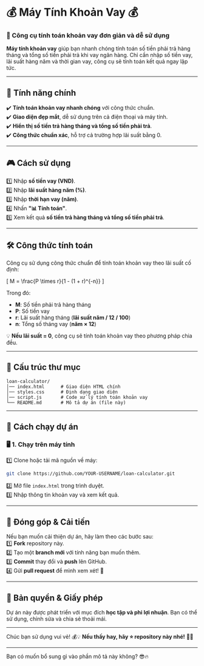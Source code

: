 # 💰 Máy Tính Khoản Vay 💰  
### 🎯 Công cụ tính toán khoản vay đơn giản và dễ sử dụng  

**Máy tính khoản vay** giúp bạn nhanh chóng tính toán số tiền phải trả hàng tháng và tổng số tiền phải trả khi vay ngân hàng. Chỉ cần nhập số tiền vay, lãi suất hàng năm và thời gian vay, công cụ sẽ tính toán kết quả ngay lập tức.  

---

## 🌟 **Tính năng chính**  
✔️ **Tính toán khoản vay nhanh chóng** với công thức chuẩn.  
✔️ **Giao diện đẹp mắt**, dễ sử dụng trên cả điện thoại và máy tính.  
✔️ **Hiển thị số tiền trả hàng tháng và tổng số tiền phải trả**.  
✔️ **Công thức chuẩn xác**, hỗ trợ cả trường hợp lãi suất bằng 0.  

---

## 🎮 **Cách sử dụng**  
1️⃣ Nhập **số tiền vay (VND)**.  
2️⃣ Nhập **lãi suất hàng năm (%)**.  
3️⃣ Nhập **thời hạn vay (năm)**.  
4️⃣ Nhấn **"📊 Tính toán"**.  
5️⃣ Xem kết quả **số tiền trả hàng tháng và tổng số tiền phải trả**.  

---

## 🛠 **Công thức tính toán**  
Công cụ sử dụng công thức chuẩn để tính toán khoản vay theo lãi suất cố định:  

\[
M = \frac{P \times r}{1 - (1 + r)^{-n}}
\]

Trong đó:  
- **M**: Số tiền phải trả hàng tháng  
- **P**: Số tiền vay  
- **r**: Lãi suất hàng tháng (**lãi suất năm / 12 / 100**)  
- **n**: Tổng số tháng vay (**năm × 12**)  

💡 **Nếu lãi suất = 0**, công cụ sẽ tính toán khoản vay theo phương pháp chia đều.  

---

## 📂 **Cấu trúc thư mục**  
```
loan-calculator/
│── index.html      # Giao diện HTML chính
│── styles.css      # Định dạng giao diện
│── script.js       # Code xử lý tính toán khoản vay
└── README.md       # Mô tả dự án (file này)
```

---

## 🚀 **Cách chạy dự án**  

### 🖥️ **1. Chạy trên máy tính**  
1️⃣ Clone hoặc tải mã nguồn về máy:  
```sh
git clone https://github.com/YOUR-USERNAME/loan-calculator.git
```
2️⃣ Mở file `index.html` trong trình duyệt.  
3️⃣ Nhập thông tin khoản vay và xem kết quả.  



---

## 🎯 **Đóng góp & Cải tiến**  
Nếu bạn muốn cải thiện dự án, hãy làm theo các bước sau:  
1️⃣ **Fork** repository này.  
2️⃣ Tạo một **branch mới** với tính năng bạn muốn thêm.  
3️⃣ **Commit** thay đổi và **push** lên GitHub.  
4️⃣ Gửi **pull request** để mình xem xét! 🚀  

---

## 📜 **Bản quyền & Giấy phép**  
Dự án này được phát triển với mục đích **học tập và phi lợi nhuận**. Bạn có thể sử dụng, chỉnh sửa và chia sẻ thoải mái.  

---

Chúc bạn sử dụng vui vẻ! 💰💡 **Nếu thấy hay, hãy ⭐ repository này nhé!** 🚀✨  

---

Bạn có muốn bổ sung gì vào phần mô tả này không? 😎🔥
